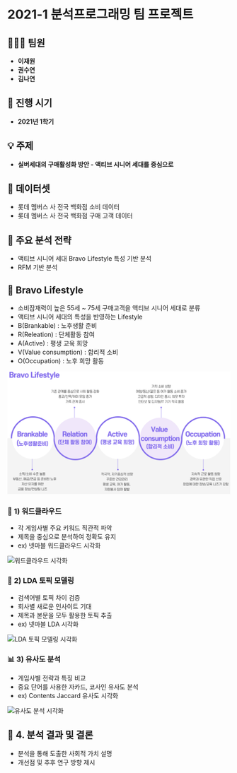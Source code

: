 #  **2021-1 분석프로그래밍 팀 프로젝트**

## 🧑‍🤝‍🧑 **팀원**
- **이재원**
- **권수연**
- **김나연**

## 📅 **진행 시기**
- **2021년 1학기**

## 💡 **주제**
- **실버세대의 구매활성화 방안 - 액티브 시니어 세대를 중심으로**

##  📌 **데이터셋**
- 롯데 멤버스 사 전국 백화점 소비 데이터
- 롯데 멤버스 사 전국 백화점 구매 고객 데이터

## 📌 **주요 분석 전략**
- 액티브 시니어 세대 Bravo Lifestyle 특성 기반 분석
- RFM 기반 분석

## 📌 **Bravo Lifestyle**
- 소비잠재력이 높은 55세 ~ 75세 구매고객을 액티브 시니어 세대로 분류
- 액티브 시니어 세대의 특성을 반영하는 Lifestyle
- B(Brankable) : 노후생활 준비
- R(Releation) : 단체활동 참여
- A(Active) : 평생 교육 희망
- V(Value consumption) : 합리적 소비
- O(Occupation) : 노후 희망 활동
<img src="image/Bravo lifestyle.png" alt="Bravo Lifestyle" width="600"/>

### 🌌 **1) 워드클라우드**
- 각 게임사별 주요 키워드 직관적 파악
- 제목을 중심으로 분석하여 정확도 유지
- ex) 넷마블 워드클라우드 시각화
<img src="Analysis_picture/넷마블_워드클라우드.png" alt="워드클라우드 시각화" width="600"/>

### 🔮 **2) LDA 토픽 모델링**
- 검색어별 토픽 차이 검증
- 회사별 새로운 인사이트 기대
- 제목과 본문을 모두 활용한 토픽 추출
- ex) 넷마블 LDA 시각화
<img src="Analysis_picture/넷마블_LDA.png" alt="LDA 토픽 모델링 시각화" width="600"/>

### 📊 **3) 유사도 분석**
- 게임사별 전략과 특징 비교
- 중요 단어를 사용한 자카드, 코사인 유사도 분석
- ex) Contents Jaccard 유사도 시각화
<img src="Analysis_picture/BODY_자카드유사도.png" alt="유사도 분석 시각화" width="600"/>

## 📝 **4. 분석 결과 및 결론**

- 분석을 통해 도출한 사회적 가치 설명
- 개선점 및 추후 연구 방향 제시

